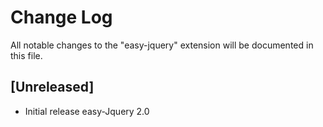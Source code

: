 # Change Log

All notable changes to the "easy-jquery" extension will be documented in this file.



## [Unreleased]

- Initial release easy-Jquery 2.0